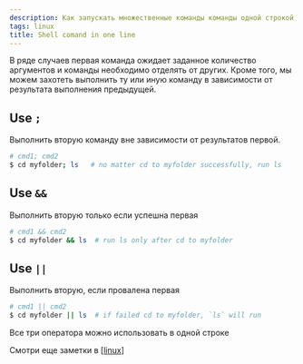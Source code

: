 ```yaml
---
description: Как запускать множественные команды команды одной строкой в Linux
tags: linux
title: Shell comand in one line
---
```

В ряде случаев первая команда ожидает заданное количество аргументов и команды необходимо отделять от других. Кроме того, мы можем захотеть выполнить ту или иную команду в зависимости от результата выполнения предыдущей.

## Use `;`

Выполнить вторую команду вне зависимости от результатов первой.

```sh
# cmd1; cmd2
$ cd myfolder; ls   # no matter cd to myfolder successfully, run ls
```

## Use `&&`

Выполнить вторую только если успешна первая

```sh
# cmd1 && cmd2
$ cd myfolder && ls  # run ls only after cd to myfolder
```

## Use `||`

Выполнить вторую, если провалена первая

```sh
# cmd1 || cmd2
$ cd myfolder || ls  # if failed cd to myfolder, `ls` will run
```

Все три оператора можно использовать в одной строке

Смотри еще заметки в [[linux]]

[//begin]: # "Autogenerated link references for markdown compatibility"
[linux]: ../lists/linux "Linux"
[//end]: # "Autogenerated link references"